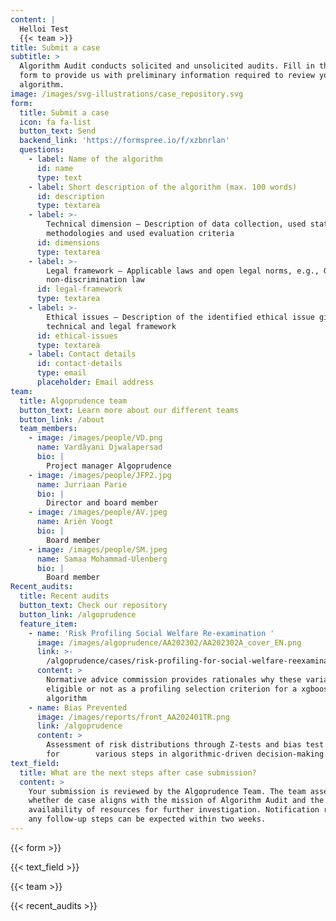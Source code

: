 ```yaml
---
content: |
  Helloi Test
  {{< team >}}
title: Submit a case
subtitle: >
  Algorithm Audit conducts solicited and unsolicited audits. Fill in the below
  form to provide us with preliminary information required to review your
  algorithm.
image: /images/svg-illustrations/case_repository.svg
form:
  title: Submit a case
  icon: fa fa-list
  button_text: Send
  backend_link: 'https://formspree.io/f/xzbnrlan'
  questions:
    - label: Name of the algorithm
      id: name
      type: text
    - label: Short description of the algorithm (max. 100 words)
      id: description
      type: textarea
    - label: >-
        Technical dimension – Description of data collection, used statistical
        methodologies and used evaluation criteria 
      id: dimensions
      type: textarea
    - label: >-
        Legal framework – Applicable laws and open legal norms, e.g., GDPR, EU
        non-discrimination law 
      id: legal-framework
      type: textarea
    - label: >-
        Ethical issues – Description of the identified ethical issue given it's
        technical and legal framework
      id: ethical-issues
      type: textarea
    - label: Contact details
      id: contact-details
      type: email
      placeholder: Email address
team:
  title: Algoprudence team
  button_text: Learn more about our different teams
  button_link: /about
  team_members:
    - image: /images/people/VD.png
      name: Vardâyani Djwalapersad
      bio: |
        Project manager Algoprudence
    - image: /images/people/JFP2.jpg
      name: Jurriaan Parie
      bio: |
        Director and board member
    - image: /images/people/AV.jpeg
      name: Ariën Voogt
      bio: |
        Board member
    - image: /images/people/SM.jpeg
      name: Samaa Mohammad-Ulenberg
      bio: |
        Board member
Recent_audits:
  title: Recent audits
  button_text: Check our repository
  button_link: /algoprudence
  feature_item:
    - name: 'Risk Profiling Social Welfare Re-examination '
      image: /images/algoprudence/AA202302/AA202302A_cover_EN.png
      link: >-
        /algoprudence/cases/risk-profiling-for-social-welfare-reexamination-aa202302/
      content: >
        Normative advice commission provides rationales why these variables are
        eligible or not as a profiling selection criterion for a xgboost
        algorithm
    - name: Bias Prevented
      image: /images/reports/front_AA202401TR.png
      link: /algoprudence
      content: >
        Assessment of risk distributions through Z-tests and bias test
        for        various steps in algorithmic-driven decision-making process
text_field:
  title: What are the next steps after case submission?
  content: >
    Your submission is reviewed by the Algoprudence Team. The team assesses
    whether de case aligns with the mission of Algorithm Audit and the
    availability of resources for further investigation. Notification regarding
    any follow-up steps can be expected within two weeks.
---
```


{{< form >}}

{{< text_field >}}

{{< team >}}

{{< recent_audits >}}
